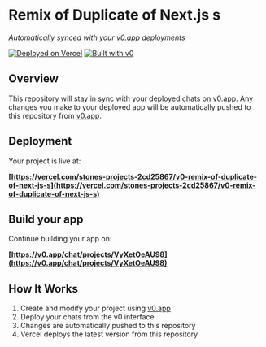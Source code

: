 # Remix of Duplicate of Next.js s

*Automatically synced with your [v0.app](https://v0.app) deployments*

[![Deployed on Vercel](https://img.shields.io/badge/Deployed%20on-Vercel-black?style=for-the-badge&logo=vercel)](https://vercel.com/stones-projects-2cd25867/v0-remix-of-duplicate-of-next-js-s)
[![Built with v0](https://img.shields.io/badge/Built%20with-v0.app-black?style=for-the-badge)](https://v0.app/chat/projects/VyXetOeAU98)

## Overview

This repository will stay in sync with your deployed chats on [v0.app](https://v0.app).
Any changes you make to your deployed app will be automatically pushed to this repository from [v0.app](https://v0.app).

## Deployment

Your project is live at:

**[https://vercel.com/stones-projects-2cd25867/v0-remix-of-duplicate-of-next-js-s](https://vercel.com/stones-projects-2cd25867/v0-remix-of-duplicate-of-next-js-s)**

## Build your app

Continue building your app on:

**[https://v0.app/chat/projects/VyXetOeAU98](https://v0.app/chat/projects/VyXetOeAU98)**

## How It Works

1. Create and modify your project using [v0.app](https://v0.app)
2. Deploy your chats from the v0 interface
3. Changes are automatically pushed to this repository
4. Vercel deploys the latest version from this repository
